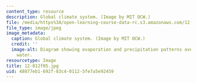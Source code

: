 ```yaml
---
content_type: resource
description: Global climate system. (Image by MIT OCW.)
file: /media/https%3A/open-learning-course-data-rc.s3.amazonaws.com/12-812-general-circulation-of-the-earths-atmosphere-fall-2005/48077eb1692f83c401125fe7a5e92459_12-812f05.jpg
file_type: image/jpeg
image_metadata:
  caption: Global climate system. (Image by MIT OCW.)
  credit: ''
  image-alt: Diagram showing evaporation and precipitation patterns over land and
    water.
resourcetype: Image
title: 12-812f05.jpg
uid: 48077eb1-692f-83c4-0112-5fe7a5e92459
---
```

